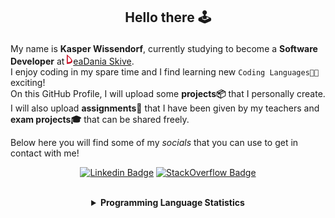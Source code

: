 ## <p align="center">Hello there 🕹️</p>

My name is **Kasper Wissendorf**, currently studying to become a **Software Developer** at [![Icon](/icons/Dania.png)eaDania Skive](https://eadania.com/). <br>
I enjoy coding in my spare time and I find learning new `Coding Languages👨‍💻` exciting!<br/>
On this GitHub Profile, I will upload some **projects📦** that I personally create. I will also upload **assignments📝** that I have been given by my teachers and **exam projects🎓** that can be shared freely. 

Below here you will find some of my *socials* that you can use to get in contact with me! 

<div align="center">
  
[![Linkedin Badge](https://img.shields.io/badge/-LinkedIn-blue?style=flat-square&logo=Linkedin&logoColor=white)](https://www.linkedin.com/in/kasper-wissendorf-7279011b6/)
[![StackOverflow Badge](https://img.shields.io/badge/-Stack%20Overflow-FE7A16?style=flat-square&logo=Stack-Overflow&logoColor=white)](https://stackoverflow.com/users/18100435/kasper-wissendorf)
</div>

<br>
<details>
<summary align="center"><strong>Programming Language Statistics</strong></summary>
<br>
<div align="center">
<pre>
TypeScript     | 59 hours 45 minutes
HTML           | 38 hours 50 minutes
C#             | 28 hours 04 minutes
C++            | 24 hours 41 minutes
mcfunction     | 24 hours 08 minutes
JavaScript     | 21 hours 34 minutes
Python         | 18 hours 36 minutes
SCSS           | 09 hours 35 minutes
CSS            | 05 hours 50 minutes
Blazor         | 03 hours 30 minutes
Markdown       | 01 hours 51 minutes
Lua            | 00 hours 47 minutes
CSHTML         | 00 hours 03 minutes
SQL            | 00 hours 03 minutes
Git            | 00 hours 01 minutes
<sub>Last Updated: 09/15/2022 07:16:44</sub>
<sub>Data first recorded on 31th. January of 2022</sub>
</pre>
</div>
</details>